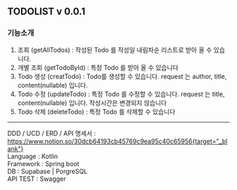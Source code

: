 ## TODOLIST v 0.0.1
### 기능소개
 1. 조회 (getAllTodos) : 작성된 Todo 를 작성일 내림차순 리스트로 받아 올 수 있습니다.
 2. 개별 조회 (getTodoById) : 특정 Todo 를 받아 올 수 있습니다
 3. Todo 생성 (creatTodo) : Todo를 생성할 수 있습니다. request 는 author, title, content(nullable) 입니다.
 4. Todo 수정 (updateTodo) : 특정 Todo 를 수정할 수 있습니다. request 는 title, content(nullable) 입니다. 작성시간은 변경되지 않습니다
 5. Todo 삭제 (deleteTodo) : 특정 Todo 를 삭제할 수 있습니다
---------------
DDD / UCD / ERD / API 명세서 : https://www.notion.so/30dcb64193cb45769c9ea95c40c65956{target="_blank"} <br>
Language : Kotlin <br>
Framework : Spring boot <br>
DB : Supabase | PorgreSQL <br>
API TEST : Swagger <br>
